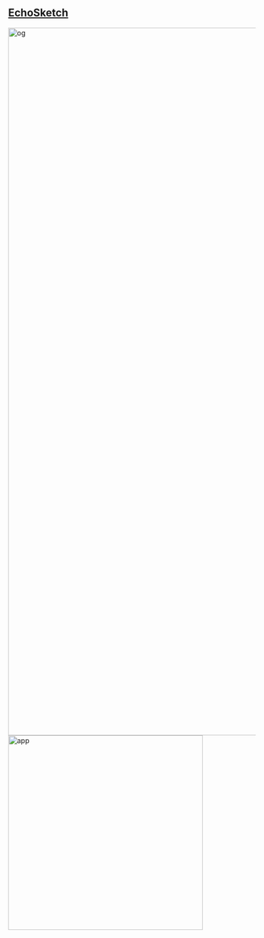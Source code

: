 ## <a href="https://echosketch.pages.dev">EchoSketch</a>
<img width="1440" alt="og" src="https://github.com/user-attachments/assets/a0010b53-baa7-49fd-bc07-65959b53b582" />
<img width="396" alt="app" src="https://github.com/user-attachments/assets/f8c18046-6936-4475-93d0-092360516887" />

